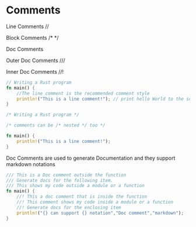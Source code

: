 # Comments

Line Comments //

Block Comments /\*  \*/

Doc Comments

Outer Doc Comments ///

Inner Doc Comments //!

```rust
// Writing a Rust program
fn main() {
    //The line comment is the recommended comment style
    println!("This is a line comment!"); // print hello World to the screen
}
```

```rust
/* Writing a Rust program */

/* comments can be /* nested */ too */

fn main() {
    println!("This is a line comment!");
}

```

Doc Comments are used to generate Documentation and they support markdown notations

```rust
/// This is a Doc comment outside the function
/// Generate docs for the following item.
/// This shows my code outside a module or a function
fn main() {
    //! This a doc comment that is inside the function   
    //! This comment shows my code inside a module or a function  
    //! Generate docs for the enclosing item
    println!("{} can support {} notation","Doc comment","markdown");
}
```

